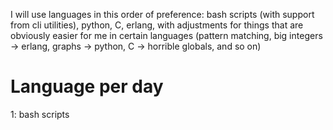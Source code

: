 I will use languages in this order of preference: bash scripts (with support from cli utilities), python, C, erlang, with adjustments for things that are obviously easier for me in certain languages (pattern matching, big integers -> erlang, graphs -> python, C -> horrible globals, and so on)

Language per day
================
1: bash scripts

